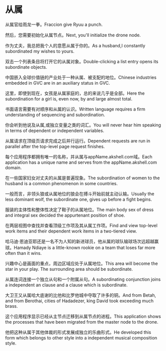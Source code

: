# 从属

<p><span class="chinese">从属官给雨龙一拳。</span><span class="english">Fraccion give Ryuu a punch.</span></p>

<p><span class="chinese">然后，您需要初始化从属节点。</span><span class="english">Next, you'll initialize the drone node.</span></p>

<p><span class="chinese">作为丈夫，我总把我个人的意愿从属于你的。</span><span class="english">As a husband,I constantly subordinated my wishes to yours.</span></p>

<p><span class="chinese">双击一个列表条目将打开它的从属对象。</span><span class="english">Double-clicking a list entry opens its subordinate objects.</span></p>

<p><span class="chinese">中国嵌入全球价值链的产业处于一种从属、被支配的地位。</span><span class="english">Chinese industries embedded in GVC are in an auxiliary status in GVC.</span></p>

<p><span class="chinese">这里，即使到现在，女孩是从属家庭的，总的来说几乎是全部。</span><span class="english">Here the subordination for a girl is, even now, by and large almost total.</span></p>

<p><span class="chinese">书面语言需要有对顺序和从属的认识。</span><span class="english">Written language requires a firm understanding of sequencing and subordination.</span></p>

<p><span class="chinese">你会听到他说及从属,或独立变量之类的词汇。</span><span class="english">You will never hear him speaking in terms of dependent or independent variables.</span></p>

<p><span class="chinese">从属请求在顶级页请求完成之后并行运行。</span><span class="english">Dependent requests are run in parallel after the top-level page request finishes.</span></p>

<p><span class="chinese">每个应用程序都拥有唯一的名称，并从属与appName.akshell.com域。</span><span class="english">Each application has a unique name and serves from the appName.akshell.com domain.</span></p>

<p><span class="chinese">在一些国家妇女对丈夫的从属是普遍现象。</span><span class="english">The subordination of women to the husband is a common phenomenon in some countries.</span></p>

<p><span class="chinese">一般而言，非领头狼或从属地位的狼会在搏斗开始前就主动认输。</span><span class="english">Usually the less dominant wolf, the subordinate one, gives up before a fight begins.</span></p>

<p><span class="chinese">服装的主体性和整体性决定了鞋子的从属地位。</span><span class="english">The main body sex of dress and integral sex decided the appurtenant position of shoe.</span></p>

<p><span class="chinese">在两层视图中查找并查看顶级工作项及其从属工作项。</span><span class="english">Find and view top-level work items and their dependent work items in a two-tiered view.</span></p>

<p><span class="chinese">哈马迪·恩迪亚耶还是一名不为人知的新进球员，他从属的球队输球场次远超越赢球。</span><span class="english">Hamady Ndiaye is a little-known rookie on a team that loses far more often than it wins.</span></p>

<p><span class="chinese">兴趣中心是画面的重点，周边区域应处于从属地位。</span><span class="english">This area will become the star in your play. The surrounding area should be subordinate.</span></p>

<p><span class="chinese">从属连词连接一个独立从句和一个附属从句。</span><span class="english">A subordinating conjunction joins a independent an clause and a clause which is subordinate.</span></p>

<p><span class="chinese">大卫王又从属哈大底谢的比他和比罗他城中夺取了许多的铜。</span><span class="english">And from Betah, and from Berothai, cities of Hadadezer, king David took exceeding much brass.</span></p>

<p><span class="chinese">这个应用程序显示已经从主节点迁移到从属节点的进程。</span><span class="english">This application shows the processes that have been migrated from the master node to the drone.</span></p>

<p><span class="chinese">他把这种从属于其他体裁的形式发展成独立的乐曲形式。</span><span class="english">He developed this form which belongs to other style into a independent musical composition style.</span></p>

